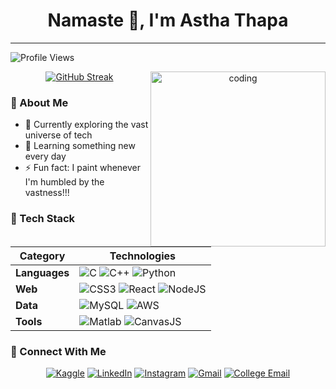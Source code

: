<h1 align="center">Namaste 🙏, I'm Astha Thapa </h1>
<!-- <h3 align="center"> Student who isn't afraid to learn anything new, under the sun that doesn't kill her!!!</h3> -->

---
  ![Profile Views](https://komarev.com/ghpvc/?username=asthathapaa&label=Profile%20views&color=0e75b6&style=flat)
  
<div align="center">
  <img align="right" alt="coding" width="280" src="https://media2.giphy.com/media/hpXdHPfFI5wTABdDx9/giphy.gif?cid=6c09b952nnc534ioddeqekw8w3l0m8ou72gc55e4p34jhqnm&ep=v1_internal_gif_by_id&rid=giphy.gif&ct=g">
  
  [![GitHub Streak](https://streak-stats.demolab.com?user=asthathapaa&theme=radical&border_radius=5)](https://git.io/streak-stats)
</div>

### 🌟 About Me
- 🔭 Currently exploring the vast universe of tech
- 🌱 Learning something new every day
- ⚡ Fun fact: I paint whenever I'm humbled by the vastness!!!

### 🚀 Tech Stack
<div align="center">
  
| Category       | Technologies                                                                 |
|----------------|------------------------------------------------------------------------------|
| **Languages**  | ![C](https://img.shields.io/badge/c-%2300599C.svg?style=flat&logo=c&logoColor=white) ![C++](https://img.shields.io/badge/c++-%2300599C.svg?style=flat&logo=c%2B%2B&logoColor=white) ![Python](https://img.shields.io/badge/python-3670A0?style=flat&logo=python&logoColor=ffdd54) |
| **Web**        | ![CSS3](https://img.shields.io/badge/css3-%231572B6.svg?style=flat&logo=css3&logoColor=white) ![React](https://img.shields.io/badge/react-%2320232a.svg?style=flat&logo=react&logoColor=%2361DAFB) ![NodeJS](https://img.shields.io/badge/node.js-6DA55F?style=flat&logo=node.js&logoColor=white) |
| **Data**       | ![MySQL](https://img.shields.io/badge/mysql-%2300f.svg?style=flat&logo=mysql&logoColor=white) ![AWS](https://img.shields.io/badge/AWS-%23FF9900.svg?style=flat&logo=amazon-aws&logoColor=white) |
| **Tools**      | ![Matlab](https://img.shields.io/badge/Matlab-%230076A8.svg?style=flat&logo=mathworks&logoColor=white) ![CanvasJS](https://img.shields.io/badge/CanvasJS-%23000000.svg?style=flat&logo=canvasjs&logoColor=white) |

</div>


### 🤝 Connect With Me
<div align="center">
  
[![Kaggle](https://img.shields.io/badge/Kaggle-20BEFF?style=for-the-badge&logo=kaggle&logoColor=white)](https://www.kaggle.com/asthavthapa)
[![LinkedIn](https://img.shields.io/badge/LinkedIn-0077B5?style=for-the-badge&logo=linkedin&logoColor=white)](https://www.linkedin.com/in/astha-thapa-19b518296/)
[![Instagram](https://img.shields.io/badge/Instagram-E4405F?style=for-the-badge&logo=instagram&logoColor=white)](https://instagram.com/_asthathapa)
[![Gmail](https://img.shields.io/badge/Gmail-D14836?style=for-the-badge&logo=gmail&logoColor=white)](mailto:thapaastha30@gmail.com)
[![College Email](https://img.shields.io/badge/College_Mail-4285F4?style=for-the-badge&logo=gmail&logoColor=white)](mailto:astha.221707@ncit.edu.np)

</div>

